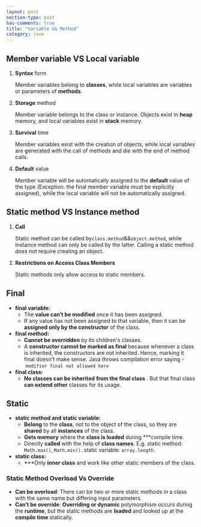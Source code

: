 ```yaml
---
layout: post
section-type: post
has-comments: true
title: "Variable && Method"
category: java
---
```


## Member variable VS Local variable

1. **Syntax** form
    
    Member variables belong to **classes**, while local variables are variables or parameters of **methods**.
    
2. **Storage** method
    
    Member variable belongs to the class or instance. Objects exist in **heap** memory, and local variables exist in **stack** memory.
    
3. **Survival** time
    
    Member variables exist with the creation of objects, while local variables are generated with the call of methods and die with the end of method calls.
    
4. **Default** value
    
    Member variable will be automatically assigned to the **default** value of the type (Exception: the final member variable must be explicitly assigned), while the local variable will not be automatically assigned.
    

## Static method VS Instance method

1. **Call**
    
    Static method can be called by`class.method`&&`object.method`, while Instance method can only be called by the latter. Calling a static method does not require creating an object.
    
2. **Restrictions on Access Class Members**
    
    Static methods only allow access to static members.
    

## Final

- **final variable:**
    - The **value can’t be modified** once it has been assigned.
    - If any value has not been assigned to that variable, then it can be **assigned only by the constructor** of the class.
- **final method:**
    - **Cannot be overridden** by its children's classes.
    - A **constructor cannot be marked as final** because whenever a class is inherited, the constructors are not inherited. Hence, marking it final doesn't make sense. Java throws compilation error saying - `modifier final not allowed here`
- **final class:**
    - **No classes can be inherited** **from the final class** . But that final class **can extend other** classes for its usage.

## Static

- **static method and static variable:**
    - **Belong** to the **class**, not to the object of the class, so they are **shared** by all **instances** of the class.
    - **Gets memory** where the **class is loaded** during ***compile time.
    - Directly **called** with the help of **class names**. E.g. static method: `Math.max()`, `Math.min()`. static variable: `array.length`.
- **static class:**
    - ***Only **inner class** and work like other static members of the class.

### Static Method Overload Vs Override

- **Can be overload**: There can be two or more static methods in a class with the same name but differing input parameters.
- **Can’t be override**: **Overriding or dynamic** polymorphism occurs during the **runtime**, but the static methods are **loaded** and looked up at the **compile time** statically.